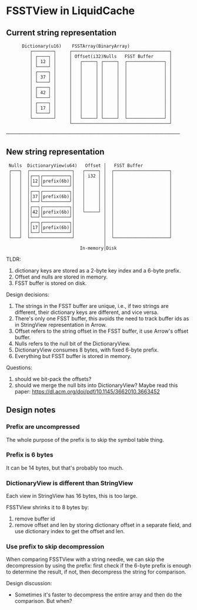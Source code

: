 # FSSTView in LiquidCache

## Current string representation

```
      Dictionary(u16)    FSSTArray(BinaryArray)                   
         ┌────────┐     ┌─────────────────────────────────────┐   
         │ ┌────┐ │     │ Offset(i32)Nulls   FSST Buffer      │   
         │ │ 12 │ │     │   ┌─────┐ ┌─────┐  ┌──────────────┐ │   
         │ └────┘ │     │   │     │ │     │  │              │ │   
         │ ┌────┐ │     │   │     │ │     │  │              │ │   
         │ │ 37 │ │     │   │     │ │     │  │              │ │   
         │ └────┘ │     │   │     │ │     │  │              │ │   
         │ ┌────┐ │     │   │     │ │     │  │              │ │   
         │ │ 42 │ │     │   │     │ │     │  │              │ │   
         │ └────┘ │     │   │     │ │     │  │              │ │   
         │ ┌────┐ │     │   │     │ │     │  │              │ │   
         │ │ 17 │ │     │   │     │ │     │  │              │ │   
         │ └────┘ │     │   │     │ │     │  │              │ │   
         └────────┘     │   └─────┘ └─────┘  └──────────────┘ │   
                        └─────────────────────────────────────┘   
                                                                  
──────────────────────────────────────────────────────────────────
```
## New string representation

```
 Nulls  DictionaryView(u64)   Offset │   FSST Buffer           
 ┌───┐  ┌────────────────┐   ┌─────┐ │  ┌─────────────────────┐
 │   │  │┌──┐┌──────────┐│   │ i32 │ │  │                     │
 │   │  ││12││prefix(6b)││   │     │ │  │                     │
 │   │  │└──┘└──────────┘│   │     │ │  │                     │
 │   │  │┌──┐┌──────────┐│   │     │ │  │                     │
 │   │  ││37││prefix(6b)││   │     │ │  │                     │
 │   │  │└──┘└──────────┘│   │     │ │  │                     │
 │   │  │┌──┐┌──────────┐│   │     │ │  │                     │
 │   │  ││42││prefix(6b)││   └─────┘ │  │                     │
 │   │  │└──┘└──────────┘│           │  │                     │
 │   │  │┌──┐┌──────────┐│           │  │                     │
 │   │  ││17││prefix(6b)││           │  │                     │
 │   │  │└──┘└──────────┘│           │  │                     │
 └───┘  └────────────────┘           │  └─────────────────────┘
                                     │                         
                            In-memory│Disk                     
```

TLDR: 
1. dictionary keys are stored as a 2-byte key index and a 6-byte prefix.
2. Offset and nulls are stored in memory.
3. FSST buffer is stored on disk.

Design decisions:
1. The strings in the FSST buffer are unique, i.e., if two strings are different, their dictionary keys are different, and vice versa.
2. There's only one FSST buffer, this avoids the need to track buffer ids as in StringView representation in Arrow. 
3. Offset refers to the string offset in the FSST buffer, it use Arrow's offset buffer.
4. Nulls refers to the null bit of the DictionaryView.
5. DictionaryView consumes 8 bytes, with fixed 6-byte prefix. 
6. Everything but FSST buffer is stored in memory.

Questions:
1. should we bit-pack the offsets?
2. should we merge the null bits into DictionaryView? Maybe read this paper: https://dl.acm.org/doi/pdf/10.1145/3662010.3663452


## Design notes

### Prefix are uncompressed
The whole purpose of the prefix is to skip the symbol table thing.

### Prefix is 6 bytes
It can be 14 bytes, but that's probably too much.

### DictionaryView is different than StringView 
Each view in StringView has 16 bytes, this is too large.

FSSTView shrinks it to 8 bytes by:
1. remove buffer id
2. remove offset and len by storing dictionary offset in a separate field, and use dictionary index to get the offset and len.

### Use prefix to skip decompression

When comparing FSSTView with a string needle, we can skip the decompression by using the prefix: first check if the 6-byte prefix is enough to determine the result, if not, then decompress the string for comparison.

Design discussion:
- Sometimes it's faster to decompress the entire array and then do the comparison. But when?

